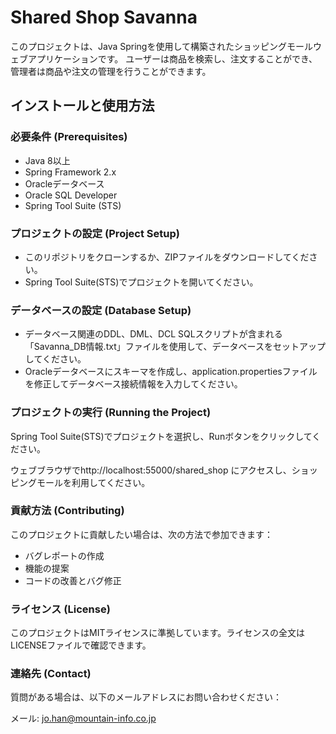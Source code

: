 
# Shared Shop Savanna
このプロジェクトは、Java Springを使用して構築されたショッピングモールウェブアプリケーションです。
ユーザーは商品を検索し、注文することができ、管理者は商品や注文の管理を行うことができます。



## インストールと使用方法

### 必要条件 (Prerequisites)
- Java 8以上
- Spring Framework 2.x
- Oracleデータベース
- Oracle SQL Developer
- Spring Tool Suite (STS)

### プロジェクトの設定 (Project Setup)
- このリポジトリをクローンするか、ZIPファイルをダウンロードしてください。
- Spring Tool Suite(STS)でプロジェクトを開いてください。

### データベースの設定 (Database Setup)
- データベース関連のDDL、DML、DCL SQLスクリプトが含まれる「Savanna_DB情報.txt」ファイルを使用して、データベースをセットアップしてください。
- Oracleデータベースにスキーマを作成し、application.propertiesファイルを修正してデータベース接続情報を入力してください。

### プロジェクトの実行 (Running the Project)
Spring Tool Suite(STS)でプロジェクトを選択し、Runボタンをクリックしてください。

ウェブブラウザでhttp://localhost:55000/shared_shop にアクセスし、ショッピングモールを利用してください。

### 貢献方法 (Contributing)
このプロジェクトに貢献したい場合は、次の方法で参加できます：
- バグレポートの作成
- 機能の提案
- コードの改善とバグ修正

### ライセンス (License)
このプロジェクトはMITライセンスに準拠しています。ライセンスの全文はLICENSEファイルで確認できます。

### 連絡先 (Contact)
質問がある場合は、以下のメールアドレスにお問い合わせください：

メール: jo.han@mountain-info.co.jp
